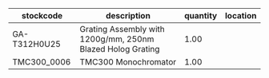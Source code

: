 |stockcode|description|quantity|location|
|---------|-----------|--------|--------|
|GA-T312H0U25|Grating Assembly with 1200g/mm, 250nm Blazed Holog Grating|1.00||
|TMC300_0006|TMC300 Monochromator|1.00||
